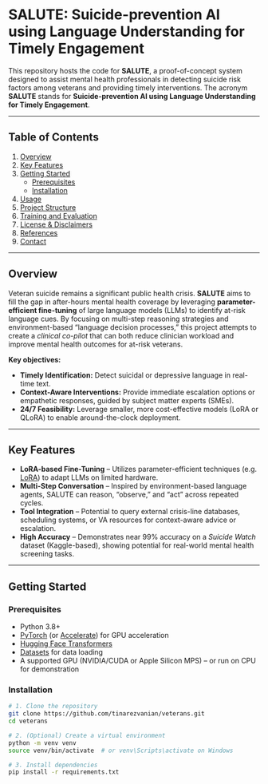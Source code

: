 # SALUTE: Suicide-prevention AI using Language Understanding for Timely Engagement

This repository hosts the code for **SALUTE**, a proof-of-concept system designed to assist mental health professionals in detecting suicide risk factors among veterans and providing timely interventions. The acronym **SALUTE** stands for **Suicide-prevention AI using Language Understanding for Timely Engagement**.

---
## Table of Contents
1. [Overview](#overview)  
2. [Key Features](#key-features)  
3. [Getting Started](#getting-started)  
   - [Prerequisites](#prerequisites)  
   - [Installation](#installation)  
4. [Usage](#usage)  
5. [Project Structure](#project-structure)  
6. [Training and Evaluation](#training-and-evaluation)  
7. [License & Disclaimers](#license--disclaimers)  
8. [References](#references)  
9. [Contact](#contact)

---

## Overview

Veteran suicide remains a significant public health crisis. **SALUTE** aims to fill the gap in after-hours mental health coverage by leveraging **parameter-efficient fine-tuning** of large language models (LLMs) to identify at-risk language cues. By focusing on multi-step reasoning strategies and environment-based “language decision processes,” this project attempts to create a *clinical co-pilot* that can both reduce clinician workload and improve mental health outcomes for at-risk veterans.

**Key objectives:**
- **Timely Identification:** Detect suicidal or depressive language in real-time text.
- **Context-Aware Interventions:** Provide immediate escalation options or empathetic responses, guided by subject matter experts (SMEs).
- **24/7 Feasibility:** Leverage smaller, more cost-effective models (LoRA or QLoRA) to enable around-the-clock deployment.

---

## Key Features

- **LoRA-based Fine-Tuning** – Utilizes parameter-efficient techniques (e.g. [LoRA](https://arxiv.org/abs/2106.09685)) to adapt LLMs on limited hardware.  
- **Multi-Step Conversation** – Inspired by environment-based language agents, SALUTE can reason, “observe,” and “act” across repeated cycles.  
- **Tool Integration** – Potential to query external crisis-line databases, scheduling systems, or VA resources for context-aware advice or escalation.  
- **High Accuracy** – Demonstrates near 99% accuracy on a *Suicide Watch* dataset (Kaggle-based), showing potential for real-world mental health screening tasks.

---

## Getting Started

### Prerequisites
- Python 3.8+  
- [PyTorch](https://pytorch.org/) (or [Accelerate](https://github.com/huggingface/accelerate)) for GPU acceleration  
- [Hugging Face Transformers](https://github.com/huggingface/transformers)  
- [Datasets](https://github.com/huggingface/datasets) for data loading  
- A supported GPU (NVIDIA/CUDA or Apple Silicon MPS) – or run on CPU for demonstration

### Installation
```bash
# 1. Clone the repository
git clone https://github.com/tinarezvanian/veterans.git
cd veterans

# 2. (Optional) Create a virtual environment
python -m venv venv
source venv/bin/activate  # or venv\Scripts\activate on Windows

# 3. Install dependencies
pip install -r requirements.txt

